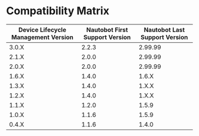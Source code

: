 # Compatibility Matrix

| Device Lifecycle Management Version | Nautobot First Support Version | Nautobot Last Support Version |
| ------------- | -------------------- | ------------- |
| 3.0.X         | 2.2.3                | 2.99.99       |
| 2.1.X         | 2.0.0                | 2.99.99       |
| 2.0.X         | 2.0.0                | 2.99.99       |
| 1.6.X         | 1.4.0                | 1.6.X         |
| 1.3.X         | 1.4.0                | 1.X.X         |
| 1.2.X         | 1.4.0                | 1.X.X         |
| 1.1.X         | 1.2.0               | 1.5.9         |
| 1.0.X         | 1.1.6               | 1.5.9         |
| 0.4.X         | 1.1.6               | 1.4.0         |
